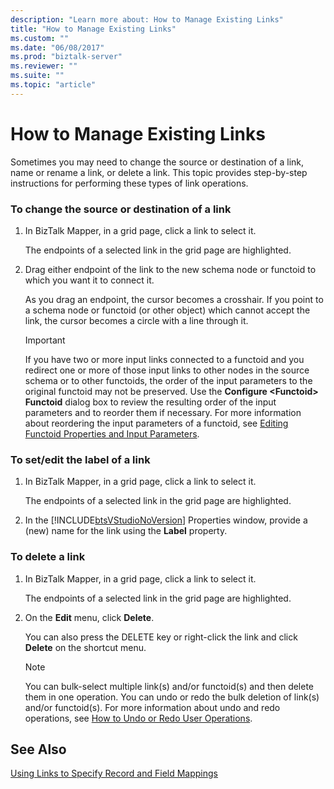 ```yaml
---
description: "Learn more about: How to Manage Existing Links"
title: "How to Manage Existing Links"
ms.custom: ""
ms.date: "06/08/2017"
ms.prod: "biztalk-server"
ms.reviewer: ""
ms.suite: ""
ms.topic: "article"
---
```

# How to Manage Existing Links
Sometimes you may need to change the source or destination of a link, name or rename a link, or delete a link. This topic provides step-by-step instructions for performing these types of link operations.  
  
### To change the source or destination of a link  
  
1.  In BizTalk Mapper, in a grid page, click a link to select it.  
  
     The endpoints of a selected link in the grid page are highlighted.  
  
2.  Drag either endpoint of the link to the new schema node or functoid to which you want it to connect it.  
  
     As you drag an endpoint, the cursor becomes a crosshair. If you point to a schema node or functoid (or other object) which cannot accept the link, the cursor becomes a circle with a line through it.  
  
    > [!IMPORTANT]
    >  If you have two or more input links connected to a functoid and you redirect one or more of those input links to other nodes in the source schema or to other functoids, the order of the input parameters to the original functoid may not be preserved. Use the **Configure \<Functoid\> Functoid** dialog box to review the resulting order of the input parameters and to reorder them if necessary. For more information about reordering the input parameters of a functoid, see [Editing Functoid Properties and Input Parameters](../core/editing-functoid-properties-and-input-parameters.md).  
  
### To set/edit the label of a link  
  
1. In BizTalk Mapper, in a grid page, click a link to select it.  
  
    The endpoints of a selected link in the grid page are highlighted.  
  
2. In the [!INCLUDE[btsVStudioNoVersion](../includes/btsvstudionoversion-md.md)] Properties window, provide a (new) name for the link using the **Label** property.  
  
### To delete a link  
  
1.  In BizTalk Mapper, in a grid page, click a link to select it.  
  
     The endpoints of a selected link in the grid page are highlighted.  
  
2.  On the **Edit** menu, click **Delete**.  
  
     You can also press the DELETE key or right-click the link and click **Delete** on the shortcut menu.  
  
    > [!NOTE]
    >  You can bulk-select multiple link(s) and/or functoid(s) and then delete them in one operation. You can undo or redo the bulk deletion of link(s) and/or functoid(s). For more information about undo and redo operations, see [How to Undo or Redo User Operations](../core/how-to-undo-or-redo-user-operations.md).  
  
## See Also  
 [Using Links to Specify Record and Field Mappings](../core/using-links-to-specify-record-and-field-mappings.md)
